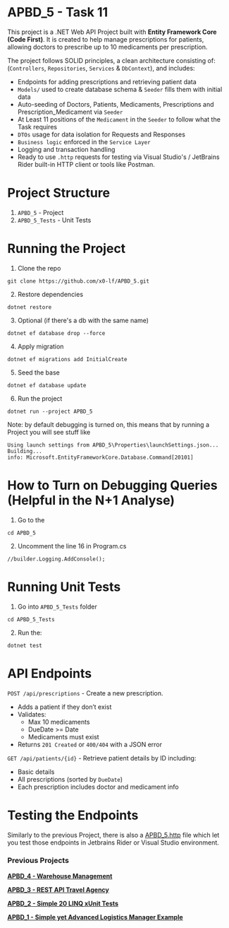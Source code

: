 # APBD_5 - Task 11

This project is a .NET Web API Project built with **Entity Framework Core (Code First)**.
It is created to help manage prescriptions for patients, allowing doctors to prescribe up to 10 medicaments per prescription.

The project follows SOLID principles, a clean architecture consisting of:
(`Controllers`, `Repositories`, `Services` & `DbContext`), and includes:

- Endpoints for adding prescriptions and retrieving patient data
- `Models/` used to create database schema & `Seeder` fills them with initial data
- Auto-seeding of Doctors, Patients, Medicaments, Prescriptions and Prescription_Medicament via `Seeder`
- At Least 11 positions of the `Medicament` in the `Seeder` to follow what the Task requires
- `DTOs` usage for data isolation for Requests and Responses
- `Business logic` enforced in the `Service Layer`
- Logging and transaction handling
- Ready to use `.http` requests for testing via Visual Studio's / JetBrains Rider built-in HTTP client or tools like Postman.

# Project Structure

1. `APBD_5` - Project
2. `APBD_5_Tests` - Unit Tests


# Running the Project

1. Clone the repo

```
git clone https://github.com/x0-lf/APBD_5.git
```

2. Restore dependencies

```
dotnet restore
```

3. Optional (if there's a db with the same name)

```
dotnet ef database drop --force
```

4. Apply migration

```
dotnet ef migrations add InitialCreate
```

5. Seed the base

```
dotnet ef database update
```

6. Run the project

```
dotnet run --project APBD_5
```

Note: by default debugging is turned on, this means that by running a Project you will see stuff like
```
Using launch settings from APBD_5\Properties\launchSettings.json...
Building...
info: Microsoft.EntityFrameworkCore.Database.Command[20101]
```

# How to Turn on Debugging Queries (Helpful in the N+1 Analyse)

1. Go to the
```
cd APBD_5
```

2. Uncomment the line 16 in Program.cs
```
//builder.Logging.AddConsole();
```

# Running Unit Tests

1. Go into `APBD_5_Tests` folder

```
cd APBD_5_Tests
```

2. Run the:
```
dotnet test
```

# API Endpoints

`POST /api/prescriptions` - Create a new prescription.
- Adds a patient if they don’t exist
- Validates:
    - Max 10 medicaments
    - DueDate >= Date
    - Medicaments must exist
- Returns `201 Created` or `400/404` with a JSON error

`GET /api/patients/{id}` - Retrieve patient details by ID including:
- Basic details
- All prescriptions (sorted by `DueDate`)
- Each prescription includes doctor and medicament info


# Testing the Endpoints

Similarly to the previous Project, there is also a [APBD_5.http](./APBD_5.http) file which let you test those endpoints in Jetbrains Rider or Visual Studio environment.

### Previous Projects

**[APBD_4 - Warehouse Management](https://github.com/x0-lf/APBD_4)**  

**[APBD_3 - REST API Travel Agency](https://github.com/x0-lf/APBD_3)**

**[APBD_2 - Simple 20 LINQ xUnit Tests](https://github.com/x0-lf/APBD_2)**

**[APBD_1 - Simple yet Advanced Logistics Manager Example](https://github.com/x0-lf/APBD_1)**
